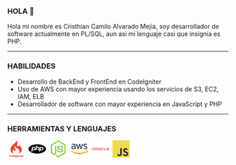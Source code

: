 ### HOLA 👋
Hola mi nombre es Cristhian Camilo Alvarado Mejia, soy desarrollador de software actualmente en PL/SQL, aun asi mi lenguaje casi que insignia es PHP.

---
### HABILIDADES
- Desarrollo de BackEnd y FrontEnd en CodeIgniter
- Uso de AWS con mayor experiencia usando los servicios de S3, EC2, IAM, ELB
- Desarrollador de software con mayor experiencia en JavaScript y PHP
---
<div align="left">
  <h3>HERRAMIENTAS Y LENGUAJES </h3>  
  <img src="https://github.com/devicons/devicon/blob/master/icons/codeigniter/codeigniter-plain-wordmark.svg" witdh="40" height="40">&nbsp; 
  <img src="https://github.com/devicons/devicon/blob/master/icons/php/php-plain.svg" witdh="40" height="40">&nbsp;
  <img src="https://github.com/devicons/devicon/blob/master/icons/nodejs/nodejs-plain.svg" witdh="40" height="40">&nbsp;
  <img src="https://github.com/devicons/devicon/blob/master/icons/amazonwebservices/amazonwebservices-original-wordmark.svg" witdh="40" height="40">&nbsp;
  <img src="https://github.com/devicons/devicon/blob/master/icons/oracle/oracle-original.svg" witdh="40" height="40">&nbsp;
  <img src="https://github.com/devicons/devicon/blob/master/icons/javascript/javascript-original.svg" witdh="40" height="40">&nbsp;
</div>
<!--
**CristhianCAM/CristhianCAM** is a ✨ _special_ ✨ repository because its `README.md` (this file) appears on your GitHub profile.

Here are some ideas to get you started:

- 🔭 I’m currently working on ...
- 🌱 I’m currently learning ...
- 👯 I’m looking to collaborate on ...
- 🤔 I’m looking for help with ...
- 💬 Ask me about ...
- 📫 How to reach me: ...
- 😄 Pronouns: ...
- ⚡ Fun fact: ...
-->
